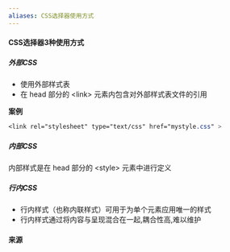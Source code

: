 ```yaml
---
aliases: CSS选择器使用方式
---
```


#### CSS选择器3种使用方式

##### 外部CSS
* 使用外部样式表
* 在 head 部分的 \<link> 元素内包含对外部样式表文件的引用

**案例**
```css
<link rel="stylesheet" type="text/css" href="mystyle.css" >
```

##### 内部CSS
内部样式是在 head 部分的 \<style> 元素中进行定义

##### 行内CSS
* 行内样式（也称内联样式）可用于为单个元素应用唯一的样式
* 行内样式通过将内容与呈现混合在一起,耦合性高,难以维护





#### 来源


